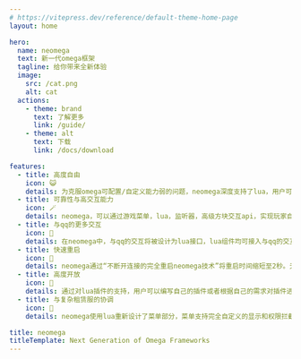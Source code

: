 ```yaml
---
# https://vitepress.dev/reference/default-theme-home-page
layout: home

hero:
  name: neomega
  text: 新一代omega框架
  tagline: 给你带来全新体验
  image:
    src: /cat.png
    alt: cat
  actions:
    - theme: brand
      text: 了解更多
      link: /guide/
    - theme: alt
      text: 下载
      link: /docs/download

features:
  - title: 高度自由
    icon: 😺
    details: 为克服omega可配置/自定义能力弱的问题，neomega深度支持了lua，用户可以完全自由的修改和配置neomega核心功能和lua插件 
  - title: 可靠性与高交互能力 
    icon: 🪄
    details: neomega，可以通过游戏菜单，lua，监听器，高级方块交互api，实现玩家自助的，不同命令块生成，机器人可以根据玩家需要，检查玩家权限
  - title: 与qq的更多交互
    icon: 🔌
    details: 在neomega中，与qq的交互将被设计为lua接口，lua组件均可接入与qq的交互接口，实现更复杂的交互和消息机制 
  - title: 快速重启
    icon: 🚀
    details: neomega通过“不断开连接的完全重启neomega技术”将重启时间缩短至2秒。无论是测试新的配置文件，还是测试新插件，还是测试自己的修改，neomega都可使你迅速获得响应 
  - title: 高度开放
    icon: 🌟
    details: 通过对lua插件的支持，用户可以编写自己的插件或者根据自己的需求对插件进行调整，同时，用户可以从网络下载新的lua插件 
  - title: 与复杂租赁服的协调 
    icon: 🚧
    details: neomega使用lua重新设计了菜单部分，菜单支持完全自定义的显示和权限拦截，通过适当的修改，可以实现不同玩家可见/可用不同功能和菜单项，菜单项的显示也支持完全的自定义 

title: neomega
titleTemplate: Next Generation of Omega Frameworks
---
```


